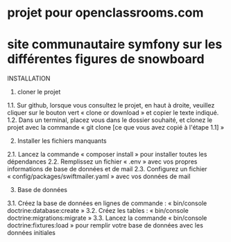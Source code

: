 ﻿# projet pour openclassrooms.com
# site communautaire symfony sur les différentes figures de snowboard

INSTALLATION

1. cloner le projet

1.1. Sur github, lorsque vous consultez le projet, en haut à droite, veuillez cliquer sur le bouton vert « clone or download » et copier le texte indiqué.
1.2. Dans un terminal, placez vous dans le dossier souhaité, et clonez le projet avec la commande « git clone [ce que vous avez copié à l'étape 1.1] »

2. Installer les fichiers manquants

2.1. Lancez la commande « composer install » pour installer toutes les dépendances
2.2. Remplissez un fichier « .env » avec vos propres informations de base de données et de mail
2.3. Configurez un fichier « config/packages/swiftmailer.yaml » avec vos données de mail

3. Base de données

3.1. Créez la base de données en lignes de commande : « bin/console doctrine:database:create »
3.2. Créez les tables : « bin/console doctrine:migrations:migrate »
3.3. Lancez la commande « bin/console doctrine:fixtures:load » pour remplir votre base de données avec les données initiales
